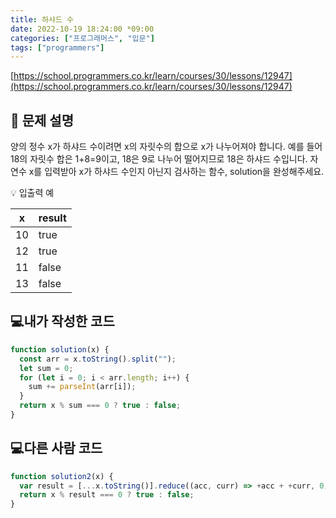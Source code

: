 ```yaml
---
title: 하샤드 수
date: 2022-10-19 18:24:00 *09:00
categories: ["프로그래머스", "입문"]
tags: ["programmers"]
---
```


[https://school.programmers.co.kr/learn/courses/30/lessons/12947](https://school.programmers.co.kr/learn/courses/30/lessons/12947)

## 📔 문제 설명

양의 정수 x가 하샤드 수이려면 x의 자릿수의 합으로 x가 나누어져야 합니다. 예를 들어 18의 자릿수 합은 1+8=9이고, 18은 9로 나누어 떨어지므로 18은 하샤드 수입니다. 자연수 x를 입력받아 x가 하샤드 수인지 아닌지 검사하는 함수, solution을 완성해주세요.

💡 입출력 예

| x   | result |
| --- | ------ |
| 10  | true   |
| 12  | true   |
| 11  | false  |
| 13  | false  |

## 💻내가 작성한 코드

```js
function solution(x) {
  const arr = x.toString().split("");
  let sum = 0;
  for (let i = 0; i < arr.length; i++) {
    sum += parseInt(arr[i]);
  }
  return x % sum === 0 ? true : false;
}
```

## 💻다른 사람 코드

```js
function solution2(x) {
  var result = [...x.toString()].reduce((acc, curr) => +acc + +curr, 0);
  return x % result === 0 ? true : false;
}
```
